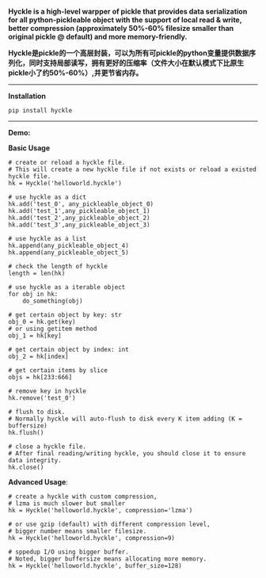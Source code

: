 **Hyckle is a high-level warpper of pickle that provides data serialization for all python-pickleable object with the support of local read & write, better compression (approximately 50%-60% filesize smaller than original pickle @ default) and more memory-friendly.**

**Hyckle是pickle的一个高层封装，可以为所有可pickle的python变量提供数据序列化，同时支持局部读写，拥有更好的压缩率（文件大小在默认模式下比原生pickle小了约50%-60%）,并更节省内存。**

---

**Installation**

    pip install hyckle

---
**Demo:**

**Basic Usage**

    # create or reload a hyckle file. 
    # This will create a new hyckle file if not exists or reload a existed hyckle file.
    hk = Hyckle('helloworld.hyckle')
    
    # use hyckle as a dict
    hk.add('test_0', any_pickleable_object_0)
    hk.add('test_1',any_pickleable_object_1)
    hk.add('test_2',any_pickleable_object_2)
    hk.add('test_3',any_pickleable_object_3)
    
    # use hyckle as a list
    hk.append(any_pickleable_object_4)
    hk.append(any_pickleable_object_5)
    
    # check the length of hyckle
    length = len(hk)
    
    # use hyckle as a iterable object
    for obj in hk:
        do_something(obj)
    
    # get certain object by key: str
    obj_0 = hk.get(key)
    # or using getitem method
    obj_1 = hk[key]
    
    # get certain object by index: int
    obj_2 = hk[index]
    
    # get certain items by slice
    objs = hk[233:666]
    
    # remove key in hyckle
    hk.remove('test_0')
    
    # flush to disk. 
    # Normally hyckle will auto-flush to disk every K item adding (K = buffersize)
    hk.flush()
    
    # close a hyckle file. 
    # After final reading/writing hyckle, you should close it to ensure data integrity.
    hk.close()

**Advanced Usage**:

    # create a hyckle with custom compression,
    # lzma is much slower but smaller
    hk = Hyckle('helloworld.hyckle', compression='lzma')
    
    # or use gzip (default) with different compression level,
    # bigger number means smaller filesize.
    hk = Hyckle('helloworld.hyckle', compression=9)
    
    # sppedup I/O using bigger buffer.
    # Noted, bigger buffersize means allocating more memory.
    hk = Hyckle('helloworld.hyckle', buffer_size=128)
